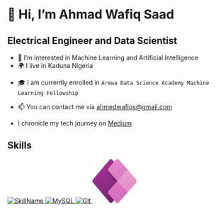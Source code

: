 # 👋 Hi, I’m Ahmad Wafiq Saad
## Electrical Engineer and Data Scientist ##
- 🧠 I’m interested in Machine Learning and Artificial Intelligence
- :earth_africa: I live in Kaduna Nigeria
* :mortar_board: I am currently enrolled in `Arewa Data Science Academy Machine Learning Fellowship`
+ 📫 You can contact me via ahmedwafiqs@gmail.com
- I chronicle my tech journey on [Medium](https://medium.com/@ahmedwafiqs)
   


## Skills ##
<a href="python.org">
  <img src="https://upload.wikimedia.org/wikipedia/commons/c/cf/Python_logo_51.svg" alt="SkillName" width="100" height="100">
</a> <a href="MySQL.com">
    <img src="https://e7.pngegg.com/pngimages/617/252/png-clipart-mysql-workbench-computer-icons-logo-database-server-blue-text.png" alt="MySQL" width="100" height="100">
</a> <a href="git-scm.com">
    <img src="https://upload.wikimedia.org/wikipedia/commons/thumb/3/3f/Git_icon.svg/240px-Git_icon.svg.png" alt="Git" width="100" height="100">
</a> <a href="powerapps.microsoft.com/en-gb/">
  <img src="Microsoft-Power-Apps-Icon.png" alt="Git" width="100" height="100">
</a>







<!---
Waffs/Waffs is a ✨ special ✨ repository because its `README.md` (this file) appears on your GitHub profile.
You can click the Preview link to take a look at your changes.
--->
